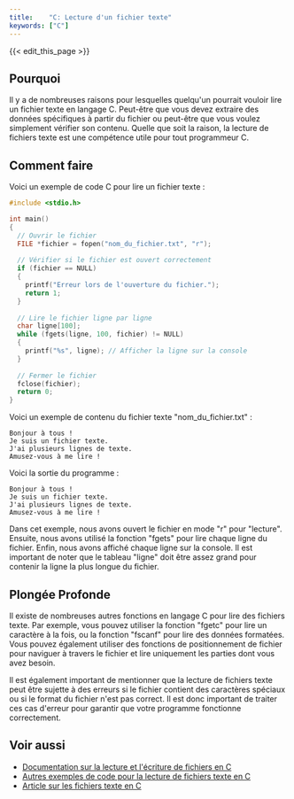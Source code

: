 ```yaml
---
title:    "C: Lecture d'un fichier texte"
keywords: ["C"]
---
```


{{< edit_this_page >}}

## Pourquoi

Il y a de nombreuses raisons pour lesquelles quelqu'un pourrait vouloir lire un fichier texte en langage C. Peut-être que vous devez extraire des données spécifiques à partir du fichier ou peut-être que vous voulez simplement vérifier son contenu. Quelle que soit la raison, la lecture de fichiers texte est une compétence utile pour tout programmeur C.

## Comment faire

Voici un exemple de code C pour lire un fichier texte :

```C
#include <stdio.h>

int main()
{
  // Ouvrir le fichier
  FILE *fichier = fopen("nom_du_fichier.txt", "r");
  
  // Vérifier si le fichier est ouvert correctement
  if (fichier == NULL)
  {
    printf("Erreur lors de l'ouverture du fichier.");
    return 1;
  }
  
  // Lire le fichier ligne par ligne
  char ligne[100];
  while (fgets(ligne, 100, fichier) != NULL)
  {
    printf("%s", ligne); // Afficher la ligne sur la console
  }
  
  // Fermer le fichier
  fclose(fichier);
  return 0;
}
```

Voici un exemple de contenu du fichier texte "nom_du_fichier.txt" :

```
Bonjour à tous !
Je suis un fichier texte.
J'ai plusieurs lignes de texte.
Amusez-vous à me lire !
```

Voici la sortie du programme :

```
Bonjour à tous !
Je suis un fichier texte.
J'ai plusieurs lignes de texte.
Amusez-vous à me lire !
```

Dans cet exemple, nous avons ouvert le fichier en mode "r" pour "lecture". Ensuite, nous avons utilisé la fonction "fgets" pour lire chaque ligne du fichier. Enfin, nous avons affiché chaque ligne sur la console. Il est important de noter que le tableau "ligne" doit être assez grand pour contenir la ligne la plus longue du fichier.

## Plongée Profonde

Il existe de nombreuses autres fonctions en langage C pour lire des fichiers texte. Par exemple, vous pouvez utiliser la fonction "fgetc" pour lire un caractère à la fois, ou la fonction "fscanf" pour lire des données formatées. Vous pouvez également utiliser des fonctions de positionnement de fichier pour naviguer à travers le fichier et lire uniquement les parties dont vous avez besoin.

Il est également important de mentionner que la lecture de fichiers texte peut être sujette à des erreurs si le fichier contient des caractères spéciaux ou si le format du fichier n'est pas correct. Il est donc important de traiter ces cas d'erreur pour garantir que votre programme fonctionne correctement.

## Voir aussi

- [Documentation sur la lecture et l'écriture de fichiers en C](https://www.tutorialspoint.com/c_standard_library/c_function_fopen.htm)
- [Autres exemples de code pour la lecture de fichiers texte en C](https://www.programiz.com/c-programming/c-file-input-output)
- [Article sur les fichiers texte en C](https://www.geeksforgeeks.org/basics-file-handling-c/)